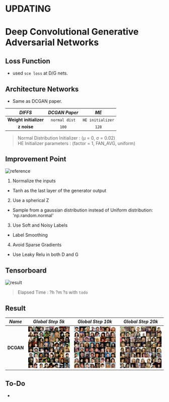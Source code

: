 # UPDATING
# Deep Convolutional Generative Adversarial Networks

## Loss Function

* used ``sce loss`` at D/G nets.

## Architecture Networks

* Same as DCGAN paper.

*DIFFS* | *DCGAN Paper* | *ME*  |
 :---:  |     :---:      | :---: |
 **Weight initializer** | ``normal dist`` | ``HE initializer`` |
 **z noise** | ``100`` | ``128`` |

> Normal Distribution Initializer : (µ = 0, σ = 0.02) <br/>
> HE Initializer parameters       : (factor = 1, FAN_AVG, uniform)



## Improvement Point
![reference](./)

1. Normalize the inputs
* Tanh as the last layer of the generator output

2. Use a spherical Z
* Sample from a gaussian distribution instead of Uniform distribution: 'np.random.normal'

3. Use Soft and Noisy Labels
* Label Smoothing

4. Avoid Sparse Gradients
* Use Leaky Relu in both D and G

## Tensorboard

![result](./dcgan_tb.png)

> Elapsed Time : ?h ?m ?s with ``todo``

## Result

*Name* | *Global Step 5k* | *Global Step 10k* | *Global Step 20k*
:---: | :---: | :---: | :---:
**DCGAN**      | ![img](./gen_img/train_8000.png) | ![img](./gen_img/train_16000.png) | ![img](./gen_img/train_32000.png)

## To-Do
* 